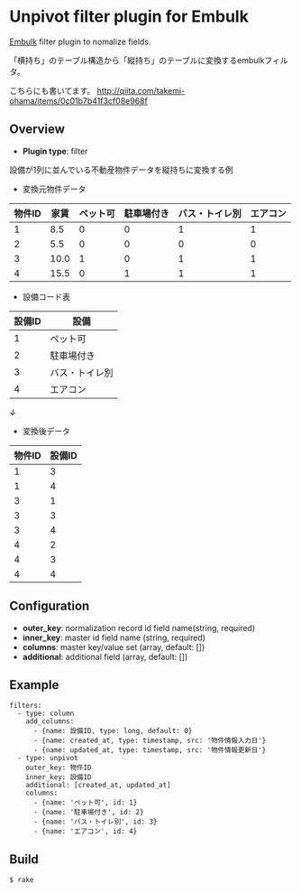 # Unpivot filter plugin for Embulk

[Embulk](https://github.com/embulk/embulk/) filter plugin to nomalize fields.

「横持ち」のテーブル構造から「縦持ち」のテーブルに変換するembulkフィルタ。

こちらにも書いてます。
http://qiita.com/takemi-ohama/items/0c01b7b41f3cf08e968f

## Overview

* **Plugin type**: filter

設備が1列に並んでいる不動産物件データを縦持ちに変換する例

* 変換元物件データ

|物件ID|家賃|ペット可|駐車場付き|バス・トイレ別|エアコン|
|---|---|---|---|---|---|
|1|8.5|0|0|1|1|
|2|5.5|0|0|0|0|
|3|10.0|1|0|1|1|
|4|15.5|0|1|1|1|

* 設備コード表

|設備ID|設備|
|---|---|
|1|ペット可|
|2|駐車場付き|
|3|バス・トイレ別|
|4|エアコン|

*↓*

* 変換後データ

|物件ID|設備ID|
|---|---|
|1|3|
|1|4|
|3|1|
|3|3|
|3|4|
|4|2|
|4|3|
|4|4|

## Configuration

- **outer_key**: normalization record id field name(string, required)
- **inner_key**: master id field name (string, required)   
- **columns**: master key/value set (array, default: [])  
- **additional**: additional field (array, default: [])

## Example

```
filters:
  - type: column
    add_columns:
      - {name: 設備ID, type: long, default: 0}
      - {name: created_at, type: timestamp, src: '物件情報入力日'}
      - {name: updated_at, type: timestamp, src: '物件情報更新日'}
  - type: unpivot
    outer_key: 物件ID
    inner_key: 設備ID
    additional: [created_at, updated_at]
    columns:
      - {name: 'ペット可', id: 1}
      - {name: '駐車場付き', id: 2}
      - {name: 'バス・トイレ別', id: 3}
      - {name: 'エアコン', id: 4}
```

## Build

```
$ rake
```
